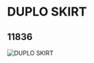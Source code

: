 # DUPLO SKIRT
## 11836
![DUPLO SKIRT](https://lc-www-live-s.legocdn.com/media/bricks/5/2/6018450.jpg)